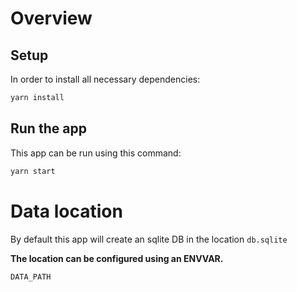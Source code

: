 # Overview 

## Setup
In order to install all necessary dependencies:
```bash
yarn install
```
## Run the app
This app can be run using this command:
```bash
yarn start
```

# Data location
By default this app will create an sqlite DB in the location `db.sqlite`

**The location can be configured using an ENVVAR.**
```
DATA_PATH
```